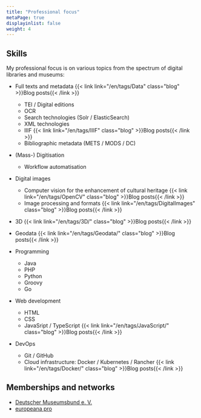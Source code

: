 ```yaml
---
title: "Professional focus"
metaPage: true
displayinlist: false
weight: 4
---
```


## Skills

My professional focus is on various topics from the spectrum of digital libraries and museums:

* Full texts and metadata {{< link link="/en/tags/Data" class="blog" >}}Blog posts{{< /link >}}
  * TEI / Digital editions
  * OCR
  * Search technologies (Solr / ElasticSearch)
  * XML technologies
  * IIIF {{< link link="/en/tags/IIIF" class="blog" >}}Blog posts{{< /link >}}
  * Bibliographic metadata (METS / MODS / DC)

* (Mass-) Digitisation
  * Workflow automatisation

* Digital images
  * Computer vision for the enhancement of cultural heritage {{< link link="/en/tags/OpenCV" class="blog" >}}Blog posts{{< /link >}}
  * Image processing and formats {{< link link="/en/tags/DigitalImages" class="blog" >}}Blog posts{{< /link >}}

* 3D {{< link link="/en/tags/3D/" class="blog" >}}Blog posts{{< /link >}}

* Geodata {{< link link="/en/tags/Geodata/" class="blog" >}}Blog posts{{< /link >}}

* Programming
  * Java
  * PHP
  * Python
  * Groovy
  * Go

* Web development
  * HTML
  * CSS
  * JavaSript / TypeScript {{< link link="/en/tags/JavaScript/" class="blog" >}}Blog posts{{< /link >}}

* DevOps
  * Git / GitHub
  * Cloud infrastructure: Docker / Kubernetes / Rancher {{< link link="/en/tags/Docker/" class="blog" >}}Blog posts{{< /link >}}

## Memberships and networks

* [Deutscher Museumsbund e. V.](https://museumsbund.de/)
* [europeana pro](https://pro.europeana.eu/)
